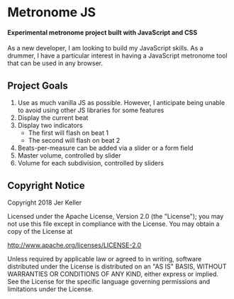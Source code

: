 # Metronome JS
#### Experimental metronome project built with JavaScript and CSS

As a new developer, I am looking to build my JavaScript skills. As a drummer, I have a particular interest in having a JavaScript metronome tool that can be used in any browser.

## Project Goals
1. Use as much vanilla JS as possible. However, I anticipate being unable to avoid using other JS libraries for some features
2. Display the current beat
3. Display two indicators
   * The first will flash on beat 1
   * The second will flash on beat 2
4. Beats-per-measure can be added via a slider or a form field
5. Master volume, controlled by slider
6. Volume for each subdivision, controlled by sliders

## Copyright Notice
Copyright 2018 Jer Keller

Licensed under the Apache License, Version 2.0 (the "License");
you may not use this file except in compliance with the License.
You may obtain a copy of the License at

http://www.apache.org/licenses/LICENSE-2.0

Unless required by applicable law or agreed to in writing, software
distributed under the License is distributed on an "AS IS" BASIS,
WITHOUT WARRANTIES OR CONDITIONS OF ANY KIND, either express or implied.
See the License for the specific language governing permissions and
limitations under the License.
